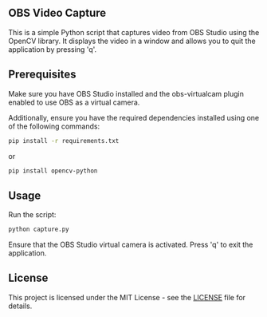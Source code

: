   ## OBS Video Capture
This is a simple Python script that captures video from OBS Studio using the OpenCV library. It displays the video in a window and allows you to quit the application by pressing 'q'.


  ## Prerequisites
Make sure you have OBS Studio installed and the obs-virtualcam plugin enabled to use OBS as a virtual camera.

Additionally, ensure you have the required dependencies installed using one of the following commands:

```bash
pip install -r requirements.txt
```

  or

```bash
pip install opencv-python
```


  ## Usage
Run the script:
```bash
python capture.py
```
Ensure that the OBS Studio virtual camera is activated.
Press 'q' to exit the application.


  ## License
This project is licensed under the MIT License - see the [LICENSE](LICENSE) file for details.
